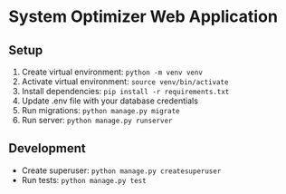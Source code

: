 # System Optimizer Web Application

## Setup
1. Create virtual environment: `python -m venv venv`
2. Activate virtual environment: `source venv/bin/activate`
3. Install dependencies: `pip install -r requirements.txt`
4. Update .env file with your database credentials
5. Run migrations: `python manage.py migrate`
6. Run server: `python manage.py runserver`

## Development
- Create superuser: `python manage.py createsuperuser`
- Run tests: `python manage.py test`
